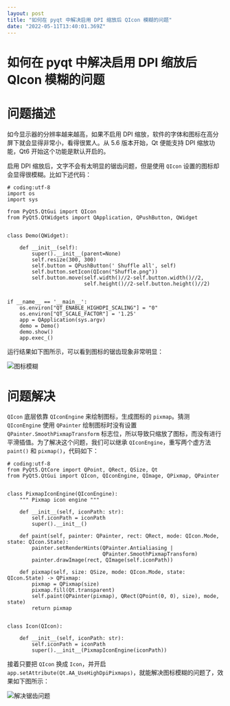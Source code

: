 ```yaml
---
layout: post
title: "如何在 pyqt 中解决启用 DPI 缩放后 QIcon 模糊的问题"
date: "2022-05-11T13:40:01.369Z"
---
```

如何在 pyqt 中解决启用 DPI 缩放后 QIcon 模糊的问题
==================================

问题描述
====

如今显示器的分辨率越来越高，如果不启用 DPI 缩放，软件的字体和图标在高分屏下就会显得非常小，看得很累人。从 5.6 版本开始，Qt 便能支持 DPI 缩放功能，Qt6 开始这个功能是默认开启的。

启用 DPI 缩放后，文字不会有太明显的锯齿问题，但是使用 `QIcon` 设置的图标却会显得很模糊。比如下述代码：

    # coding:utf-8
    import os
    import sys
    
    from PyQt5.QtGui import QIcon
    from PyQt5.QtWidgets import QApplication, QPushButton, QWidget
    
    
    class Demo(QWidget):
    
        def __init__(self):
            super().__init__(parent=None)
            self.resize(300, 300)
            self.button = QPushButton(' Shuffle all', self)
            self.button.setIcon(QIcon("Shuffle.png"))
            self.button.move(self.width()//2-self.button.width()//2,
                             self.height()//2-self.button.height()//2)
    
    
    if __name__ == '__main__':
        os.environ["QT_ENABLE_HIGHDPI_SCALING"] = "0"
        os.environ["QT_SCALE_FACTOR"] = '1.25'
        app = QApplication(sys.argv)
        demo = Demo()
        demo.show()
        app.exec_()
    
    

运行结果如下图所示，可以看到图标的锯齿现象非常明显：

![图标模糊](https://img2022.cnblogs.com/blog/2065884/202205/2065884-20220511195631060-924023957.png)

问题解决
====

`QIcon` 底层依靠 `QIconEngine` 来绘制图标，生成图标的 `pixmap`。猜测 `QIconEngine` 使用 `QPainter` 绘制图标时没有设置 `QPainter.SmoothPixmapTransform` 标志位，所以导致只缩放了图标，而没有进行平滑插值。为了解决这个问题，我们可以继承 `QIconEngine`，重写两个虚方法 `paint()` 和 `pixmap()`，代码如下：

    # coding:utf-8
    from PyQt5.QtCore import QPoint, QRect, QSize, Qt
    from PyQt5.QtGui import QIcon, QIconEngine, QImage, QPixmap, QPainter
    
    
    class PixmapIconEngine(QIconEngine):
        """ Pixmap icon engine """
    
        def __init__(self, iconPath: str):
            self.iconPath = iconPath
            super().__init__()
    
        def paint(self, painter: QPainter, rect: QRect, mode: QIcon.Mode, state: QIcon.State):
            painter.setRenderHints(QPainter.Antialiasing |
                                   QPainter.SmoothPixmapTransform)
            painter.drawImage(rect, QImage(self.iconPath))
    
        def pixmap(self, size: QSize, mode: QIcon.Mode, state: QIcon.State) -> QPixmap:
            pixmap = QPixmap(size)
            pixmap.fill(Qt.transparent)
            self.paint(QPainter(pixmap), QRect(QPoint(0, 0), size), mode, state)
            return pixmap
    
    
    class Icon(QIcon):
    
        def __init__(self, iconPath: str):
            self.iconPath = iconPath
            super().__init__(PixmapIconEngine(iconPath))
    
    

接着只要把 `QIcon` 换成 `Icon`，并开启 `app.setAttribute(Qt.AA_UseHighDpiPixmaps)`，就能解决图标模糊的问题了，效果如下图所示：

![解决锯齿问题](https://img2022.cnblogs.com/blog/2065884/202205/2065884-20220511200814848-201308985.png)